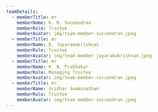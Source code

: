 ```yaml
---
teamDetails:
  - memberTitle: mr
    memberName: K. M. Suceendran
    memberRole: Trustee
    memberAvatar: img/team-member-succendran.jpeg
  - memberTitle: mr
    memberName: K. Jayaramakrishnan
    memberRole: Trustee
    memberAvatar: img/team-member-jayaramakrishnan.jpeg
  - memberTitle: mr
    memberName: K. N. Prabhakar
    memberRole: Managing Trustee
    memberAvatar: img/team-member-succendran.jpeg
  - memberTitle: mr
    memberName: Sridhar Swaminathan
    memberRole: Trustee
    memberAvatar: img/team-member-succendran.jpeg
---
```


